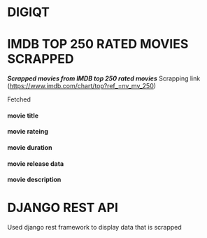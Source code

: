 # DIGIQT

# IMDB TOP 250 RATED MOVIES SCRAPPED
***Scrapped movies from IMDB top 250 rated movies***
Scrapping link (https://www.imdb.com/chart/top?ref_=nv_mv_250)

Fetched 
  #### movie title
  #### movie rateing
  #### movie duration
  #### movie release data
  #### movie description
  
# DJANGO REST API
Used django rest framework to display data that is scrapped


